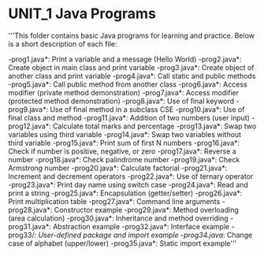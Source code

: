 # UNIT_1 Java Programs

'''This folder contains basic Java programs for learning and practice. Below is a short description of each file:

-prog1.java*: Print a variable and a message (Hello World)
-prog2.java*: Create object in main class and print variable
-prog3.java*: Create object of another class and print variable
-prog4.java*: Call static and public methods
-prog5.java*: Call public method from another class
-prog6.java*: Access modifier (private method demonstration)
-prog7.java*: Access modifier (protected method demonstration)
-prog8.java*: Use of final keyword
-prog9.java*: Use of final method in a subclass CSE 
-prog10.java*: Use of final class and method
-prog11.java*: Addition of two numbers (user input)
-prog12.java*: Calculate total marks and percentage
-prog13.java*: Swap two variables using third variable
-prog14.java*: Swap two variables without third variable
-prog15.java*: Print sum of first N numbers
-prog16.java*: Check if number is positive, negative, or zero
-prog17.java*: Reverse a number
-prog18.java*: Check palindrome number
-prog19.java*: Check Armstrong number
-prog20.java*: Calculate factorial
-prog21.java*: Increment and decrement operators
-prog22.java*: Use of ternary operator
-prog23.java*: Print day name using switch case
-prog24.java*: Read and print a string
-prog25.java*: Encapsulation (getter/setter)
-prog26.java*: Print multiplication table
-prog27.java*: Command line arguments
-prog28.java*: Constructor example
-prog29.java*: Method overloading (area calculation)
-prog30.java*: Inheritance and method overriding
-prog31.java*: Abstraction example
-prog32.java*: Interface example
-prog33/*: User-defined package and import example
-prog34.java*: Change case of alphabet (upper/lower)
-prog35.java*: Static import example'''


